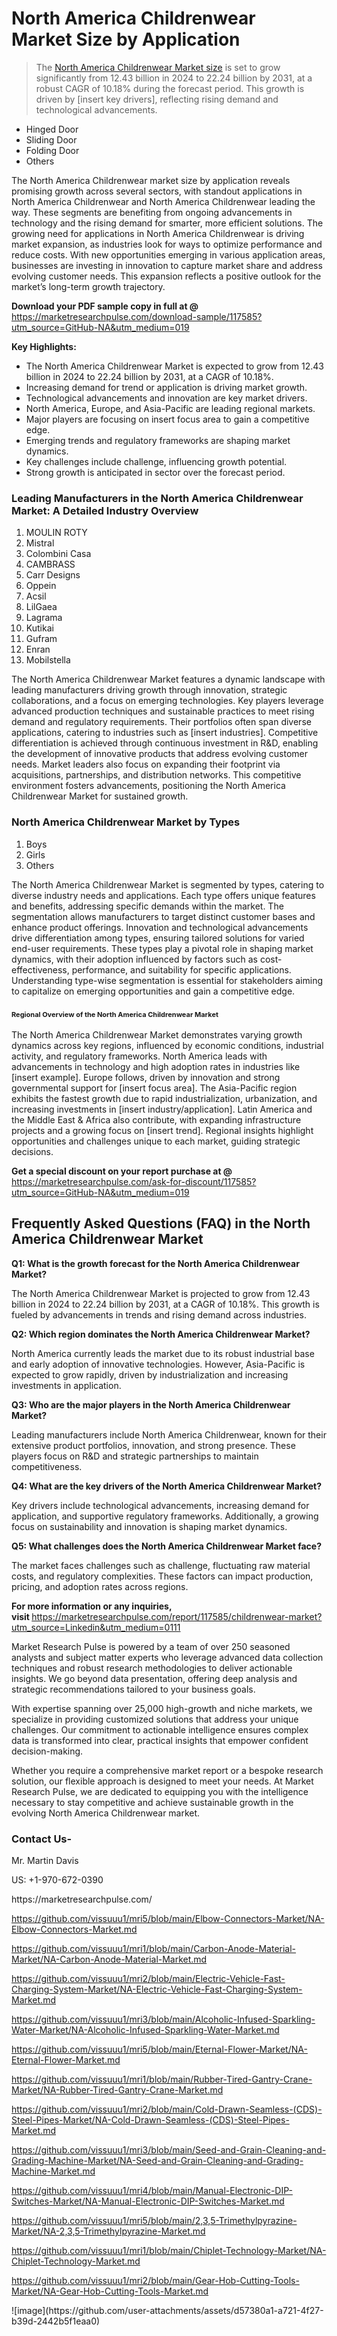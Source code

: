 <h1>North America Childrenwear Market&nbsp;Size by Application</h1><blockquote><p>The <a href="https://marketresearchpulse.com/download-sample/117585?utm_source=GitHub-NA&amp;utm_medium=019">North America Childrenwear Market size</a> is set to grow significantly from 12.43 billion in 2024 to 22.24 billion by 2031, at a robust CAGR of 10.18% during the forecast period. This growth is driven by [insert key drivers], reflecting rising demand and technological advancements.</p></blockquote><ul><li>Hinged Door <li> Sliding Door <li> Folding Door <li> Others</li></ul><p>The North America Childrenwear market size by application reveals promising growth across several sectors, with standout applications in North America Childrenwear and North America Childrenwear leading the way. These segments are benefiting from ongoing advancements in technology and the rising demand for smarter, more efficient solutions. The growing need for applications in North America Childrenwear is driving market expansion, as industries look for ways to optimize performance and reduce costs. With new opportunities emerging in various application areas, businesses are investing in innovation to capture market share and address evolving customer needs. This expansion reflects a positive outlook for the market’s long-term growth trajectory.</p><p><strong>Download your PDF sample copy in full at @ </strong><a href="https://marketresearchpulse.com/download-sample/117585?utm_source=GitHub-NA&amp;utm_medium=019">https://marketresearchpulse.com/download-sample/117585?utm_source=GitHub-NA&amp;utm_medium=019</a></p><p><strong>Key Highlights: </strong></p><ul><li>The North America Childrenwear Market is expected to grow from 12.43 billion in 2024 to 22.24 billion by 2031, at a CAGR of 10.18%.</li><li>Increasing demand for trend or application is driving market growth.</li><li>Technological advancements and innovation are key market drivers.</li><li>North America, Europe, and Asia-Pacific are leading regional markets.</li><li>Major players are focusing on insert focus area to gain a competitive edge.</li><li>Emerging trends and regulatory frameworks are shaping market dynamics.</li><li>Key challenges include challenge, influencing growth potential.</li><li>Strong growth is anticipated in sector over the forecast period.</li></ul><h3>Leading Manufacturers in the North America Childrenwear Market: A Detailed Industry Overview</h3><ol><li>MOULIN ROTY</li><li>Mistral</li><li>Colombini Casa</li><li>CAMBRASS</li><li>Carr Designs</li><li>Oppein</li><li>Acsil</li><li>LilGaea</li><li>Lagrama</li><li>Kutikai</li><li>Gufram</li><li>Enran</li><li>Mobilstella</li></ol><div class="flex max-w-full flex-col flex-grow"><div class="min-h-8 text-message flex w-full flex-col items-end gap-2 whitespace-normal break-words [.text-message+&amp;]:mt-5" dir="auto" data-message-author-role="assistant" data-message-id="fd8432e4-4910-450d-b182-61b7bfb0a01f" data-message-model-slug="gpt-4o"><div class="flex w-full flex-col gap-1 empty:hidden first:pt-[3px]"><div class="markdown prose w-full break-words dark:prose-invert light"><p>The North America Childrenwear Market features a dynamic landscape with leading manufacturers driving growth through innovation, strategic collaborations, and a focus on emerging technologies. Key players leverage advanced production techniques and sustainable practices to meet rising demand and regulatory requirements. Their portfolios often span diverse applications, catering to industries such as [insert industries]. Competitive differentiation is achieved through continuous investment in R&amp;D, enabling the development of innovative products that address evolving customer needs. Market leaders also focus on expanding their footprint via acquisitions, partnerships, and distribution networks. This competitive environment fosters advancements, positioning the North America Childrenwear Market for sustained growth.</p></div></div></div></div><h3>North America Childrenwear Market by Types</h3><ol><li>Boys <li> Girls <li> Others</li></ol><div class="flex max-w-full flex-col flex-grow"><div class="min-h-8 text-message flex w-full flex-col items-end gap-2 whitespace-normal break-words [.text-message+&amp;]:mt-5" dir="auto" data-message-author-role="assistant" data-message-id="084470be-0bb7-4664-bddf-5156b4f41249" data-message-model-slug="gpt-4o-mini"><div class="flex w-full flex-col gap-1 empty:hidden first:pt-[3px]"><div class="markdown prose w-full break-words dark:prose-invert light"><p>The North America Childrenwear Market is segmented by types, catering to diverse industry needs and applications. Each type offers unique features and benefits, addressing specific demands within the market. The segmentation allows manufacturers to target distinct customer bases and enhance product offerings. Innovation and technological advancements drive differentiation among types, ensuring tailored solutions for varied end-user requirements. These types play a pivotal role in shaping market dynamics, with their adoption influenced by factors such as cost-effectiveness, performance, and suitability for specific applications. Understanding type-wise segmentation is essential for stakeholders aiming to capitalize on emerging opportunities and gain a competitive edge.</p></div></div></div></div><h3><span style="font-size: 11px;">Regional Overview of the North America Childrenwear Market</span></h3><div class="flex max-w-full flex-col flex-grow"><div class="min-h-8 text-message flex w-full flex-col items-end gap-2 whitespace-normal break-words [.text-message+&amp;]:mt-5" dir="auto" data-message-author-role="assistant" data-message-id="e9038762-ce64-4e30-91c9-9bd413514231" data-message-model-slug="gpt-4o-mini"><div class="flex w-full flex-col gap-1 empty:hidden first:pt-[3px]"><div class="markdown prose w-full break-words dark:prose-invert light"><p>The North America Childrenwear Market demonstrates varying growth dynamics across key regions, influenced by economic conditions, industrial activity, and regulatory frameworks. North America leads with advancements in technology and high adoption rates in industries like [insert example]. Europe follows, driven by innovation and strong governmental support for [insert focus area]. The Asia-Pacific region exhibits the fastest growth due to rapid industrialization, urbanization, and increasing investments in [insert industry/application]. Latin America and the Middle East &amp; Africa also contribute, with expanding infrastructure projects and a growing focus on [insert trend]. Regional insights highlight opportunities and challenges unique to each market, guiding strategic decisions.</p></div></div></div></div><p><strong>Get a special discount on your report purchase at @ </strong><a href="https://marketresearchpulse.com/ask-for-discount/117585?utm_source=GitHub-NA&amp;utm_medium=019">https://marketresearchpulse.com/ask-for-discount/117585?utm_source=GitHub-NA&amp;utm_medium=019</a></p><h2>Frequently Asked Questions (FAQ) in the North America Childrenwear Market</h2><p><strong>Q1: What is the growth forecast for the North America Childrenwear Market?</strong></p><p>The North America Childrenwear Market is projected to grow from 12.43 billion in 2024 to 22.24 billion by 2031, at a CAGR of 10.18%. This growth is fueled by advancements in trends and rising demand across industries.</p><p><strong>Q2: Which region dominates the North America Childrenwear Market?</strong></p><p>North America currently leads the market due to its robust industrial base and early adoption of innovative technologies. However, Asia-Pacific is expected to grow rapidly, driven by industrialization and increasing investments in application.</p><p><strong>Q3: Who are the major players in the North America Childrenwear Market?</strong></p><p>Leading manufacturers include North America Childrenwear, known for their extensive product portfolios, innovation, and strong presence. These players focus on R&amp;D and strategic partnerships to maintain competitiveness.</p><p><strong>Q4: What are the key drivers of the North America Childrenwear Market?</strong></p><p>Key drivers include technological advancements, increasing demand for application, and supportive regulatory frameworks. Additionally, a growing focus on sustainability and innovation is shaping market dynamics.</p><p><strong>Q5: What challenges does the North America Childrenwear Market face?</strong></p><p>The market faces challenges such as challenge, fluctuating raw material costs, and regulatory complexities. These factors can impact production, pricing, and adoption rates across regions.</p><p><strong>For more information or any inquiries, visit&nbsp;</strong><a href="https://marketresearchpulse.com/report/117585/childrenwear-market?utm_source=Linkedin&utm_medium=0111">https://marketresearchpulse.com/report/117585/childrenwear-market?utm_source=Linkedin&utm_medium=0111</a></p><p>Market Research Pulse is powered by a team of over 250 seasoned analysts and subject matter experts who leverage advanced data collection techniques and robust research methodologies to deliver actionable insights. We go beyond data presentation, offering deep analysis and strategic recommendations tailored to your business goals.</p><p>With expertise spanning over 25,000 high-growth and niche markets, we specialize in providing customized solutions that address your unique challenges. Our commitment to actionable intelligence ensures complex data is transformed into clear, practical insights that empower confident decision-making.</p><p>Whether you require a comprehensive market report or a bespoke research solution, our flexible approach is designed to meet your needs. At Market Research Pulse, we are dedicated to equipping you with the intelligence necessary to stay competitive and achieve sustainable growth in the evolving North America Childrenwear market.</p><h3><strong>Contact Us-</strong></h3><p>Mr. Martin Davis</p><p>US: +1-970-672-0390</p><p>https://marketresearchpulse.com/</p><p><a href="https://github.com/vissuuu1/mri5/blob/main/Elbow-Connectors-Market/NA-Elbow-Connectors-Market.md">https://github.com/vissuuu1/mri5/blob/main/Elbow-Connectors-Market/NA-Elbow-Connectors-Market.md</a></p><p><a href="https://github.com/vissuuu1/mri1/blob/main/Carbon-Anode-Material-Market/NA-Carbon-Anode-Material-Market.md">https://github.com/vissuuu1/mri1/blob/main/Carbon-Anode-Material-Market/NA-Carbon-Anode-Material-Market.md</a></p><p><a href="https://github.com/vissuuu1/mri2/blob/main/Electric-Vehicle-Fast-Charging-System-Market/NA-Electric-Vehicle-Fast-Charging-System-Market.md">https://github.com/vissuuu1/mri2/blob/main/Electric-Vehicle-Fast-Charging-System-Market/NA-Electric-Vehicle-Fast-Charging-System-Market.md</a></p><p><a href="https://github.com/vissuuu1/mri3/blob/main/Alcoholic-Infused-Sparkling-Water-Market/NA-Alcoholic-Infused-Sparkling-Water-Market.md">https://github.com/vissuuu1/mri3/blob/main/Alcoholic-Infused-Sparkling-Water-Market/NA-Alcoholic-Infused-Sparkling-Water-Market.md</a></p><p><a href="https://github.com/vissuuu1/mri5/blob/main/Eternal-Flower-Market/NA-Eternal-Flower-Market.md">https://github.com/vissuuu1/mri5/blob/main/Eternal-Flower-Market/NA-Eternal-Flower-Market.md</a></p><p><a href="https://github.com/vissuuu1/mri1/blob/main/Rubber-Tired-Gantry-Crane-Market/NA-Rubber-Tired-Gantry-Crane-Market.md">https://github.com/vissuuu1/mri1/blob/main/Rubber-Tired-Gantry-Crane-Market/NA-Rubber-Tired-Gantry-Crane-Market.md</a></p><p><a href="https://github.com/vissuuu1/mri2/blob/main/Cold-Drawn-Seamless-(CDS)-Steel-Pipes-Market/NA-Cold-Drawn-Seamless-(CDS)-Steel-Pipes-Market.md">https://github.com/vissuuu1/mri2/blob/main/Cold-Drawn-Seamless-(CDS)-Steel-Pipes-Market/NA-Cold-Drawn-Seamless-(CDS)-Steel-Pipes-Market.md</a></p><p><a href="https://github.com/vissuuu1/mri3/blob/main/Seed-and-Grain-Cleaning-and-Grading-Machine-Market/NA-Seed-and-Grain-Cleaning-and-Grading-Machine-Market.md">https://github.com/vissuuu1/mri3/blob/main/Seed-and-Grain-Cleaning-and-Grading-Machine-Market/NA-Seed-and-Grain-Cleaning-and-Grading-Machine-Market.md</a></p><p><a href="https://github.com/vissuuu1/mri4/blob/main/Manual-Electronic-DIP-Switches-Market/NA-Manual-Electronic-DIP-Switches-Market.md">https://github.com/vissuuu1/mri4/blob/main/Manual-Electronic-DIP-Switches-Market/NA-Manual-Electronic-DIP-Switches-Market.md</a></p><p><a href="https://github.com/vissuuu1/mri5/blob/main/2,3,5-Trimethylpyrazine-Market/NA-2,3,5-Trimethylpyrazine-Market.md">https://github.com/vissuuu1/mri5/blob/main/2,3,5-Trimethylpyrazine-Market/NA-2,3,5-Trimethylpyrazine-Market.md</a></p><p><a href="https://github.com/vissuuu1/mri1/blob/main/Chiplet-Technology-Market/NA-Chiplet-Technology-Market.md">https://github.com/vissuuu1/mri1/blob/main/Chiplet-Technology-Market/NA-Chiplet-Technology-Market.md</a></p><p><a href="https://github.com/vissuuu1/mri2/blob/main/Gear-Hob-Cutting-Tools-Market/NA-Gear-Hob-Cutting-Tools-Market.md">https://github.com/vissuuu1/mri2/blob/main/Gear-Hob-Cutting-Tools-Market/NA-Gear-Hob-Cutting-Tools-Market.md</a></p>
![image](https://github.com/user-attachments/assets/d57380a1-a721-4f27-b39d-2442b5f1eaa0)
